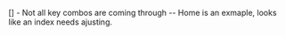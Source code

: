 [] - Not all key combos are coming through 
   -- Home is an exmaple, looks like an index needs ajusting.